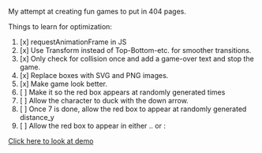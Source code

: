 My attempt at creating fun games to put in 404 pages.

Things to learn for optimization:
1. [x] requestAnimationFrame in JS
2. [x] Use Transform instead of Top-Bottom-etc. for smoother transitions.
3. [x] Only check for collision once and add a game-over text and stop the game.
4. [x] Replace boxes with SVG and PNG images.
5. [x] Make game look better.
6. [ ] Make it so the red box appears at randomly generated times
7. [ ] Allow the character to duck with the down arrow.
8. [ ] Once 7 is done, allow the red box to appear at randomly generated distance_y
9. [ ] Allow the red box to appear in either .. or : 

[Click here to look at demo](https://confusedsammie.github.io/Project-Self-Learning/January_2022/404Page_Games/2DJumperGame/index.html)

